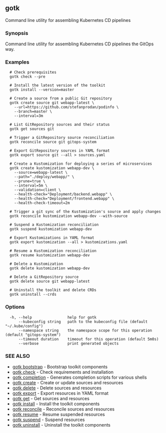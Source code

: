 ## gotk

Command line utility for assembling Kubernetes CD pipelines

### Synopsis

Command line utility for assembling Kubernetes CD pipelines the GitOps way.

### Examples

```
  # Check prerequisites
  gotk check --pre

  # Install the latest version of the toolkit
  gotk install --version=master

  # Create a source from a public Git repository
  gotk create source git webapp-latest \
    --url=https://github.com/stefanprodan/podinfo \
    --branch=master \
    --interval=3m

  # List GitRepository sources and their status
  gotk get sources git

  # Trigger a GitRepository source reconciliation
  gotk reconcile source git gitops-system

  # Export GitRepository sources in YAML format
  gotk export source git --all > sources.yaml

  # Create a Kustomization for deploying a series of microservices
  gotk create kustomization webapp-dev \
    --source=webapp-latest \
    --path="./deploy/webapp/" \
    --prune=true \
    --interval=5m \
    --validation=client \
    --health-check="Deployment/backend.webapp" \
    --health-check="Deployment/frontend.webapp" \
    --health-check-timeout=2m

  # Trigger a git sync of the Kustomization's source and apply changes
  gotk reconcile kustomization webapp-dev --with-source

  # Suspend a Kustomization reconciliation
  gotk suspend kustomization webapp-dev

  # Export Kustomizations in YAML format
  gotk export kustomization --all > kustomizations.yaml

  # Resume a Kustomization reconciliation
  gotk resume kustomization webapp-dev

  # Delete a Kustomization
  gotk delete kustomization webapp-dev

  # Delete a GitRepository source
  gotk delete source git webapp-latest

  # Uninstall the toolkit and delete CRDs
  gotk uninstall --crds

```

### Options

```
  -h, --help                help for gotk
      --kubeconfig string   path to the kubeconfig file (default "~/.kube/config")
      --namespace string    the namespace scope for this operation (default "gitops-system")
      --timeout duration    timeout for this operation (default 5m0s)
      --verbose             print generated objects
```

### SEE ALSO

* [gotk bootstrap](gotk_bootstrap.md)	 - Bootstrap toolkit components
* [gotk check](gotk_check.md)	 - Check requirements and installation
* [gotk completion](gotk_completion.md)	 - Generates completion scripts for various shells
* [gotk create](gotk_create.md)	 - Create or update sources and resources
* [gotk delete](gotk_delete.md)	 - Delete sources and resources
* [gotk export](gotk_export.md)	 - Export resources in YAML format
* [gotk get](gotk_get.md)	 - Get sources and resources
* [gotk install](gotk_install.md)	 - Install the toolkit components
* [gotk reconcile](gotk_reconcile.md)	 - Reconcile sources and resources
* [gotk resume](gotk_resume.md)	 - Resume suspended resources
* [gotk suspend](gotk_suspend.md)	 - Suspend resources
* [gotk uninstall](gotk_uninstall.md)	 - Uninstall the toolkit components

